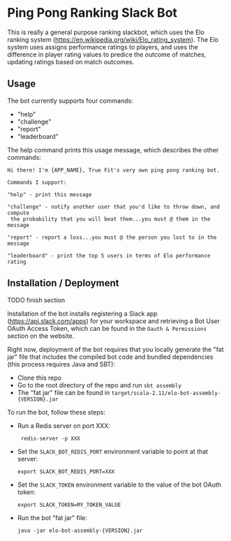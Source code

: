 # Ping Pong Ranking Slack Bot

This is really a general purpose ranking slackbot, which uses the Elo ranking system (https://en.wikipedia.org/wiki/Elo_rating_system).  The Elo system uses assigns performance ratings to players, and uses the difference in player rating values to predice the outcome of matches, updating ratings based on match outcomes.

## Usage

The bot currently supports four commands:

- "help" 
- "challenge"
- "report"
- "leaderboard"

The help command prints this usage message, which describes the other commands:

```
Hi there! I'm {APP_NAME}, True Fit's very own ping pong ranking bot.

Commands I support:

"help" - print this message

"challenge" - notify another user that you'd like to throw down, and compute
 the probability that you will beat them...you must @ them in the message

"report" - report a loss...you must @ the person you lost to in the message

"leaderboard" - print the top 5 users in terms of Elo performance rating
```

## Installation / Deployment

TODO finish section

Installation of the bot installs registering a Slack app (https://api.slack.com/apps) for your workspace and retrieving a Bot User OAuth Access Token, which can be found in the `Oauth & Permissions` section on the website.

Right now, deployment of the bot requires that you locally generate the "fat jar" file that includes the compiled bot code and bundled dependencies (this process requires Java and SBT):

- Clone this repo
- Go to the root directory of the repo and run `sbt assembly`
- The "fat jar" file can be found in `target/scala-2.11/elo-bot-assembly-{VERSION}.jar`

To run the bot, follow these steps:

- Run a Redis server on port XXX:

  ` redis-server -p XXX`

- Set the `SLACK_BOT_REDIS_PORT` environment variable to point at that server:

  `export SLACK_BOT_REDIS_PORT=XXX`

- Set the `SLACK_TOKEN` environment variable to the value of the bot OAuth token:

  `export SLACK_TOKEN=MY_TOKEN_VALUE`

- Run the bot "fat jar" file:

  `java -jar elo-bot-assembly-{VERSION}.jar`


